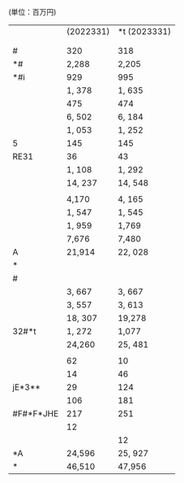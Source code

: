 (単位：百万円)

<table><tr><td></td><td>(2022331)</td><td>*t (2023331)</td></tr><tr><td></td><td></td><td></td></tr><tr><td></td><td></td><td></td></tr><tr><td>#</td><td>320</td><td>318</td></tr><tr><td>*#</td><td>2,288</td><td>2,205</td></tr><tr><td>*#i</td><td>929</td><td>995</td></tr><tr><td></td><td>1, 378</td><td>1, 635</td></tr><tr><td></td><td>475</td><td>474</td></tr><tr><td></td><td>6, 502</td><td>6, 184</td></tr><tr><td></td><td>1, 053</td><td>1, 252</td></tr><tr><td>5</td><td>145</td><td>145</td></tr><tr><td>RE31</td><td>36</td><td>43</td></tr><tr><td></td><td>1, 108</td><td>1, 292</td></tr><tr><td></td><td>14, 237</td><td>14, 548</td></tr><tr><td></td><td></td><td></td></tr><tr><td></td><td>4,170</td><td>4, 165</td></tr><tr><td></td><td>1, 547</td><td>1, 545</td></tr><tr><td></td><td>1, 959</td><td>1,769</td></tr><tr><td></td><td>7,676</td><td>7,480</td></tr><tr><td>A</td><td>21,914</td><td>22, 028</td></tr><tr><td>*</td><td></td><td></td></tr><tr><td>#</td><td></td><td></td></tr><tr><td></td><td>3, 667</td><td>3, 667</td></tr><tr><td></td><td>3, 557</td><td>3, 613</td></tr><tr><td></td><td>18, 307</td><td>19,278</td></tr><tr><td>32#*t</td><td>1, 272</td><td>1,077</td></tr><tr><td></td><td>24,260</td><td>25, 481</td></tr><tr><td></td><td></td><td></td></tr><tr><td></td><td>62</td><td>10</td></tr><tr><td></td><td>14</td><td>46</td></tr><tr><td>jE*3**</td><td>29</td><td>124</td></tr><tr><td></td><td>106</td><td>181</td></tr><tr><td>#F#*F*JHE</td><td>217</td><td>251</td></tr><tr><td></td><td>12</td><td></td></tr><tr><td></td><td></td><td>12</td></tr><tr><td>*A</td><td>24,596</td><td>25, 927</td></tr><tr><td>*</td><td>46,510</td><td>47,956</td></tr></table>
